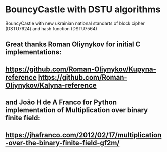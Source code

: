 # BouncyCastle with DSTU algorithms

BouncyCastle with new ukrainian national standarts of block cipher (DSTU7624) and hash function (DSTU7564)

Great thanks Roman Oliynykov for initial C implementations:
----------------------------------------------------------------------------------
https://github.com/Roman-Oliynykov/Kupyna-reference
https://github.com/Roman-Oliynykov/Kalyna-reference
----------------------------------------------------------------------------------



and João H de A Franco for Python implementation of Multiplication over binary finite field:
----------------------------------------------------------------------------------
https://jhafranco.com/2012/02/17/multiplication-over-the-binary-finite-field-gf2m/
----------------------------------------------------------------------------------
